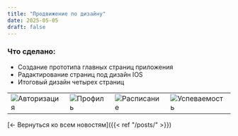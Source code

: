 ```yaml
---
title: "Продвижение по дизайну"
date: 2025-05-05
draft: false
---
```


### Что сделано:
- Создание прототипа главных страниц приложения
- Радактирование страниц под дизайн IOS
- Итоговый дизайн четырех страниц

| | | | |
|-|-|-|-|
| ![Авторизация](/images/auth.png) | ![Профиль](/images/profile.png) | ![Расписание](/images/schedule.png) | ![Успеваемость](/images/progress.png) |

[← Вернуться ко всем новостям]({{< ref "/posts/" >}})
